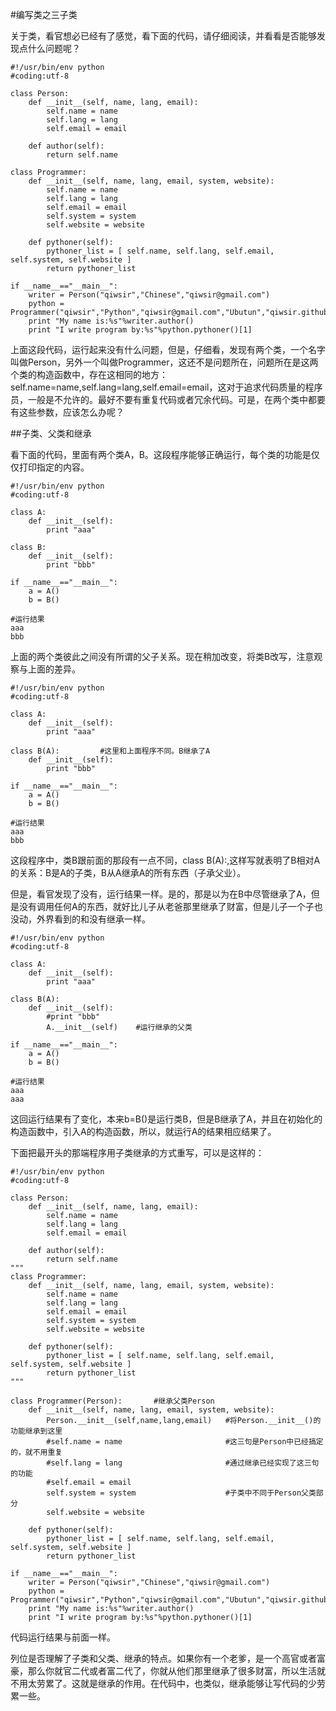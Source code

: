 #编写类之三子类

关于类，看官想必已经有了感觉，看下面的代码，请仔细阅读，并看看是否能够发现点什么问题呢？

    #!/usr/bin/env python
    #coding:utf-8
    
    class Person:
        def __init__(self, name, lang, email):
            self.name = name
            self.lang = lang
            self.email = email
    
        def author(self):
            return self.name

    class Programmer:
        def __init__(self, name, lang, email, system, website):
            self.name = name
            self.lang = lang
            self.email = email
            self.system = system
            self.website = website

        def pythoner(self):
            pythoner_list = [ self.name, self.lang, self.email, self.system, self.website ]
            return pythoner_list

    if __name__=="__main__":
        writer = Person("qiwsir","Chinese","qiwsir@gmail.com")
        python = Programmer("qiwsir","Python","qiwsir@gmail.com","Ubutun","qiwsir.github.io")
        print "My name is:%s"%writer.author()
        print "I write program by:%s"%python.pythoner()[1]

上面这段代码，运行起来没有什么问题，但是，仔细看，发现有两个类，一个名字叫做Person，另外一个叫做Programmer，这还不是问题所在，问题所在是这两个类的构造函数中，存在这相同的地方：self.name=name,self.lang=lang,self.email=email，这对于追求代码质量的程序员，一般是不允许的。最好不要有重复代码或者冗余代码。可是，在两个类中都要有这些参数，应该怎么办呢？

##子类、父类和继承

看下面的代码，里面有两个类A，B。这段程序能够正确运行，每个类的功能是仅仅打印指定的内容。

    #!/usr/bin/env python
    #coding:utf-8

    class A:
        def __init__(self):
            print "aaa"

    class B:
        def __init__(self):
            print "bbb"

    if __name__=="__main__":
        a = A()
        b = B()

    #运行结果
    aaa
    bbb

上面的两个类彼此之间没有所谓的父子关系。现在稍加改变，将类B改写，注意观察与上面的差异。
	
    #!/usr/bin/env python
	#coding:utf-8
	
	class A:
	    def __init__(self):
	        print "aaa"
	
	class B(A):         #这里和上面程序不同。B继承了A
	    def __init__(self):
	        print "bbb"
	
	if __name__=="__main__":
	    a = A()
	    b = B()
    
    #运行结果
    aaa
    bbb

这段程序中，类B跟前面的那段有一点不同，class B(A):,这样写就表明了B相对A的关系：B是A的子类，B从A继承A的所有东西（子承父业）。

但是，看官发现了没有，运行结果一样。是的，那是以为在B中尽管继承了A，但是没有调用任何A的东西，就好比儿子从老爸那里继承了财富，但是儿子一个子也没动，外界看到的和没有继承一样。

	#!/usr/bin/env python
	#coding:utf-8
	
	class A:
	    def __init__(self):
	        print "aaa"
	
	class B(A):
	    def __init__(self):
	        #print "bbb"
	        A.__init__(self)    #运行继承的父类
	
	if __name__=="__main__":
	    a = A()
	    b = B()

    #运行结果
    aaa
    aaa

这回运行结果有了变化，本来b=B()是运行类B，但是B继承了A，并且在初始化的构造函数中，引入A的构造函数，所以，就运行A的结果相应结果了。

下面把最开头的那端程序用子类继承的方式重写，可以是这样的：

	#!/usr/bin/env python
	#coding:utf-8
	
	class Person:
	    def __init__(self, name, lang, email):
	        self.name = name
	        self.lang = lang
	        self.email = email
	    
	    def author(self):
	        return self.name
	"""
	class Programmer:
	    def __init__(self, name, lang, email, system, website):
	        self.name = name
	        self.lang = lang
	        self.email = email
	        self.system = system
	        self.website = website
	
	    def pythoner(self):
	        pythoner_list = [ self.name, self.lang, self.email, self.system, self.website ]
	        return pythoner_list
	"""
	
	class Programmer(Person):       #继承父类Person
	    def __init__(self, name, lang, email, system, website):
	        Person.__init__(self,name,lang,email)   #将Person.__init__()的功能继承到这里
	        #self.name = name                       #这三句是Person中已经搞定的，就不用重复
	        #self.lang = lang                       #通过继承已经实现了这三句的功能
	        #self.email = email
	        self.system = system                    #子类中不同于Person父类部分
	        self.website = website
	
	    def pythoner(self):
	        pythoner_list = [ self.name, self.lang, self.email, self.system, self.website ]
	        return pythoner_list
	
	if __name__=="__main__":
	    writer = Person("qiwsir","Chinese","qiwsir@gmail.com")
	    python = Programmer("qiwsir","Python","qiwsir@gmail.com","Ubutun","qiwsir.github.io")
	    print "My name is:%s"%writer.author()
	    print "I write program by:%s"%python.pythoner()[1]
	
代码运行结果与前面一样。

列位是否理解了子类和父类、继承的特点。如果你有一个老爹，是一个高官或者富豪，那么你就官二代或者富二代了，你就从他们那里继承了很多财富，所以生活就不用太劳累了。这就是继承的作用。在代码中，也类似，继承能够让写代码的少劳累一些。

